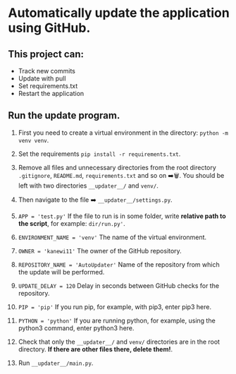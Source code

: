 # Automatically update the application using GitHub. 

## This project can: 
* Track new commits
* Update with pull
* Set requirements.txt 
* Restart the application


## Run the update program.

1. First you need to create a virtual environment in the directory: 
`python -m venv venv`.


2. Set the requirements `pip install -r requirements.txt`.


3. Remove all files and unnecessary directories from the root directory `.gitignore`, `README.md`, `requirements.txt` and so on ➡️🗑. You should be left with two directories `__updater__/` and `venv/`.


4. Then navigate to the file ➡️ `__updater__/settings.py`.


5. `APP = 'test.py'` If the file to run is in some folder, write **relative path to the script**, for example:
`dir/run.py'`.


6. `ENVIRONMENT_NAME = 'venv'` The name of the virtual environment.


7. `OWNER = 'kanewi11'` The owner of the GitHub repository.


8. `REPOSITORY_NAME = 'AutoUpdater'` Name of the repository from which the update will be performed.


9. `UPDATE_DELAY = 120` Delay in seconds between GitHub checks for the repository.


10. `PIP = 'pip'` If you run pip, for example, with pip3, enter pip3 here.


11. `PYTHON = 'python'` If you are running python, for example, using the python3 command, enter python3 here.


12. Check that only the `__updater__/` and `venv/` directories are in the root directory. **If there are other files there, delete them!**.


13. Run `__updater__/main.py`.